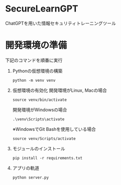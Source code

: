 # SecureLearnGPT
ChatGPTを用いた情報セキュリティトレーニングツール

# 開発環境の準備
下記のコマンドを順番に実行

1. Pythonの仮想環境の構築
    ```
    python -m venv venv
    ```

2. 仮想環境の有効化
    開発環境がLinux, Macの場合
    ```
    source venv/bin/activate
    ```

    開発環境がWindowsの場合
    ```
    .\venv\Scripts\activate
    ```

    ※WindowsでGit Bashを使用している場合
    ```
    source venv/Scripts/activate
    ```

3. モジュールのインストール
    ```
    pip install -r requirements.txt
    ```

4. アプリの軌道
    ```
    python server.py
    ```